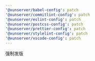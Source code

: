 ```yaml
---
'@xunserver/babel-config': patch
'@xunserver/commitlint-config': patch
'@xunserver/eslint-config': patch
'@xunserver/postcss-config': patch
'@xunserver/prettier-config': patch
'@xunserver/stylelint-config': patch
'@xunserver/vscode-config': patch
---
```


强制发版
